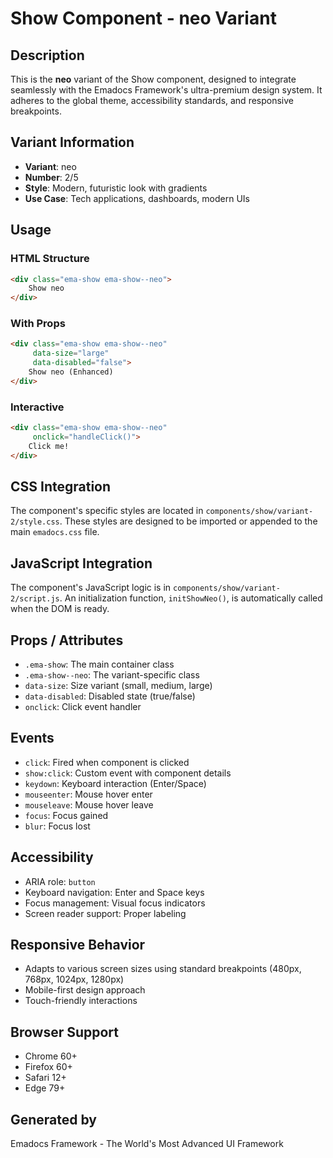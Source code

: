 # Show Component - neo Variant

## Description
This is the **neo** variant of the Show component, designed to integrate seamlessly with the Emadocs Framework's ultra-premium design system. It adheres to the global theme, accessibility standards, and responsive breakpoints.

## Variant Information
- **Variant**: neo
- **Number**: 2/5
- **Style**: Modern, futuristic look with gradients
- **Use Case**: Tech applications, dashboards, modern UIs

## Usage

### HTML Structure
```html
<div class="ema-show ema-show--neo">
    Show neo
</div>
```

### With Props
```html
<div class="ema-show ema-show--neo" 
     data-size="large" 
     data-disabled="false">
    Show neo (Enhanced)
</div>
```

### Interactive
```html
<div class="ema-show ema-show--neo" 
     onclick="handleClick()">
    Click me!
</div>
```

## CSS Integration
The component's specific styles are located in `components/show/variant-2/style.css`. These styles are designed to be imported or appended to the main `emadocs.css` file.

## JavaScript Integration
The component's JavaScript logic is in `components/show/variant-2/script.js`. An initialization function, `initShowNeo()`, is automatically called when the DOM is ready.

## Props / Attributes
- `.ema-show`: The main container class
- `.ema-show--neo`: The variant-specific class
- `data-size`: Size variant (small, medium, large)
- `data-disabled`: Disabled state (true/false)
- `onclick`: Click event handler

## Events
- `click`: Fired when component is clicked
- `show:click`: Custom event with component details
- `keydown`: Keyboard interaction (Enter/Space)
- `mouseenter`: Mouse hover enter
- `mouseleave`: Mouse hover leave
- `focus`: Focus gained
- `blur`: Focus lost

## Accessibility
- ARIA role: `button`
- Keyboard navigation: Enter and Space keys
- Focus management: Visual focus indicators
- Screen reader support: Proper labeling

## Responsive Behavior
- Adapts to various screen sizes using standard breakpoints (480px, 768px, 1024px, 1280px)
- Mobile-first design approach
- Touch-friendly interactions

## Browser Support
- Chrome 60+
- Firefox 60+
- Safari 12+
- Edge 79+

## Generated by
Emadocs Framework - The World's Most Advanced UI Framework
